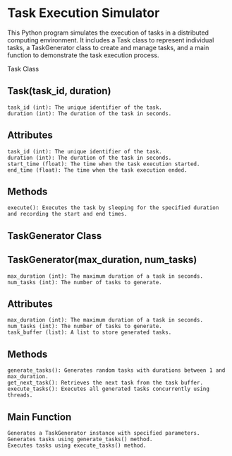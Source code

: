 # Task Execution Simulator

This Python program simulates the execution of tasks in a distributed computing environment. It includes a Task class to represent individual tasks, a TaskGenerator class to create and manage tasks, and a main function to demonstrate the task execution process.

Task Class

## Task(task_id, duration)

    task_id (int): The unique identifier of the task.
    duration (int): The duration of the task in seconds.

## Attributes

    task_id (int): The unique identifier of the task.
    duration (int): The duration of the task in seconds.
    start_time (float): The time when the task execution started.
    end_time (float): The time when the task execution ended.

## Methods

    execute(): Executes the task by sleeping for the specified duration and recording the start and end times.

## TaskGenerator Class
## TaskGenerator(max_duration, num_tasks)

    max_duration (int): The maximum duration of a task in seconds.
    num_tasks (int): The number of tasks to generate.

## Attributes

    max_duration (int): The maximum duration of a task in seconds.
    num_tasks (int): The number of tasks to generate.
    task_buffer (list): A list to store generated tasks.

## Methods

    generate_tasks(): Generates random tasks with durations between 1 and max_duration.
    get_next_task(): Retrieves the next task from the task buffer.
    execute_tasks(): Executes all generated tasks concurrently using threads.

## Main Function

    Generates a TaskGenerator instance with specified parameters.
    Generates tasks using generate_tasks() method.
    Executes tasks using execute_tasks() method.
